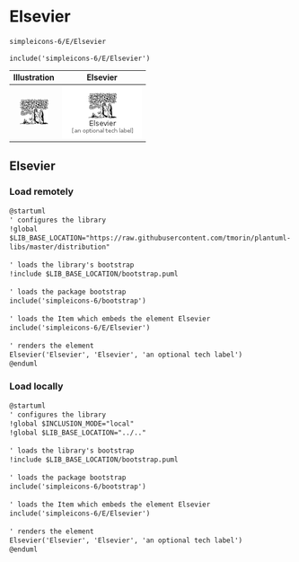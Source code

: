 # Elsevier


```text
simpleicons-6/E/Elsevier
```

```text
include('simpleicons-6/E/Elsevier')
```



| Illustration | Elsevier |
| :---: | :---: |
| ![illustration for Illustration](../../simpleicons-6/E/Elsevier.png) | ![illustration for Elsevier](../../simpleicons-6/E/Elsevier.Local.png) |




## Elsevier

### Load remotely
```plantuml
@startuml
' configures the library
!global $LIB_BASE_LOCATION="https://raw.githubusercontent.com/tmorin/plantuml-libs/master/distribution"

' loads the library's bootstrap
!include $LIB_BASE_LOCATION/bootstrap.puml

' loads the package bootstrap
include('simpleicons-6/bootstrap')

' loads the Item which embeds the element Elsevier
include('simpleicons-6/E/Elsevier')

' renders the element
Elsevier('Elsevier', 'Elsevier', 'an optional tech label')
@enduml
```

### Load locally
```plantuml
@startuml
' configures the library
!global $INCLUSION_MODE="local"
!global $LIB_BASE_LOCATION="../.."

' loads the library's bootstrap
!include $LIB_BASE_LOCATION/bootstrap.puml

' loads the package bootstrap
include('simpleicons-6/bootstrap')

' loads the Item which embeds the element Elsevier
include('simpleicons-6/E/Elsevier')

' renders the element
Elsevier('Elsevier', 'Elsevier', 'an optional tech label')
@enduml
```

